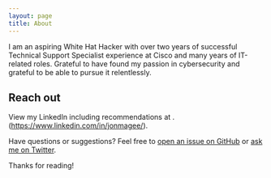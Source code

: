 ```yaml
---
layout: page
title: About
---
```


<p class="message">
   I am an aspiring White Hat Hacker with over two years of successful Technical Support Specialist experience at Cisco and many years of IT-related roles. Grateful to have found my passion in cybersecurity and grateful to be able to pursue it relentlessly. 
</p>


## Reach out

View my LinkedIn including recommendations at .(https://www.linkedin.com/in/jonmagee/).

Have questions or suggestions? Feel free to [open an issue on GitHub](https://github.com/poole/issues/new) or [ask me on Twitter](https://twitter.com/mdo).

Thanks for reading!
